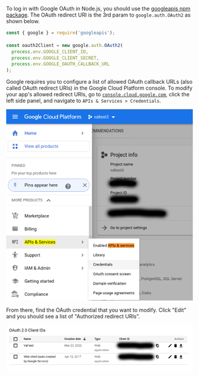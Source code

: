 To log in with Google OAuth in Node.js, you should use the [googleapis npm package](https://www.npmjs.com/package/googleapis).
The OAuth redirect URI is the 3rd param to `google.auth.OAuth2` as shown below.

```javascript
const { google } = require('googleapis');

const oauth2Client = new google.auth.OAuth2(
  process.env.GOOGLE_CLIENT_ID,
  process.env.GOOGLE_CLIENT_SECRET,
  process.env.GOOGLE_OAUTH_CALLBACK_URL
);
```

Google requires you to configure a list of allowed OAuth callback URLs (also called OAuth redirect URIs) in the Google Cloud Platform console.
To modify your app's allowed redirect URIs, go to [`console.cloud.google.com`](https://console.cloud.google.com/), click the left side panel, and navigate to `APIs & Services > Credentials`.

<img src="/assets/images/google-oauth.png" />

From there, find the OAuth credential that you want to modify.
Click "Edit" and you should see a list of "Authorized redirect URIs".

<img src="/assets/images/google-oauth-2.png" />